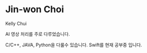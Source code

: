 # Jin-won Choi

Kelly Chui

AI 영상 처리를 주로 다루었습니다.  

C/C++, JAVA, Python을 다룰수 있습니다.
Swift를 현재 공부중 입니다.
<!---
Kelly-Chui/Kelly-Chui is a ✨ special ✨ repository because its `README.md` (this file) appears on your GitHub profile.
You can click the Preview link to take a look at your changes.
--->
